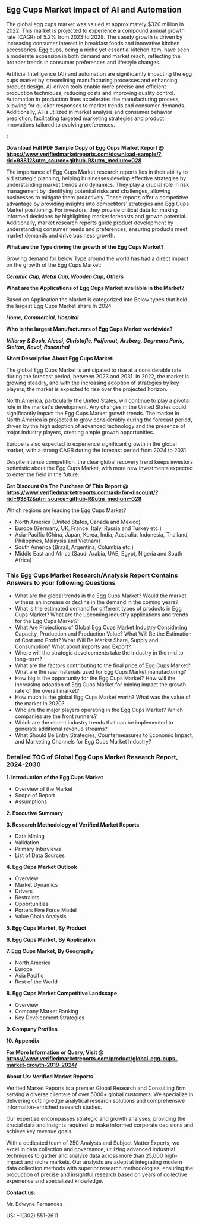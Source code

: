 <h2>Egg Cups Market Impact of AI and Automation</h2><p>The global egg cups market was valued at approximately $320 million in 2022. This market is projected to experience a compound annual growth rate (CAGR) of 5.2% from 2023 to 2028. The steady growth is driven by increasing consumer interest in breakfast foods and innovative kitchen accessories. Egg cups, being a niche yet essential kitchen item, have seen a moderate expansion in both demand and market reach, reflecting the broader trends in consumer preferences and lifestyle changes.</p><p>Artificial Intelligence (AI) and automation are significantly impacting the egg cups market by streamlining manufacturing processes and enhancing product design. AI-driven tools enable more precise and efficient production techniques, reducing costs and improving quality control. Automation in production lines accelerates the manufacturing process, allowing for quicker responses to market trends and consumer demands. Additionally, AI is utilized in market analysis and consumer behavior prediction, facilitating targeted marketing strategies and product innovations tailored to evolving preferences.</p>t</p><p id="" class=""><strong>Download Full PDF Sample Copy of Egg Cups Market Report @ <a href="https://www.verifiedmarketreports.com/download-sample/?rid=93812&utm_source=github-R&utm_medium=028" target="_blank">https://www.verifiedmarketreports.com/download-sample/?rid=93812&utm_source=github-R&utm_medium=028</a></strong></p><p>The importance of&nbsp;Egg Cups Market research reports lies in their ability to aid strategic planning, helping businesses develop effective strategies by understanding market trends and dynamics. They play a crucial role in risk management by identifying potential risks and challenges, allowing businesses to mitigate them proactively. These reports offer a competitive advantage by providing insights into competitors' strategies and Egg Cups Market positioning. For investors, they provide critical data for making informed decisions by highlighting market forecasts and growth potential. Additionally, market research reports guide product development by understanding consumer needs and preferences, ensuring products meet market demands and drive business growth.</p><p><strong>What are the&nbsp;Type driving the growth of the Egg Cups Market?</strong></p><p id="" class="">Growing demand for below Type around the world has had a direct impact on the growth of the Egg Cups Market:</p><em><strong>Ceramic Cup, Metal Cup, Wooden Cup, Others</strong></em></p><strong>What are the&nbsp;Applications&nbsp;of Egg Cups Market available in the Market?</strong></p><p id="" class="">Based on Application the Market is categorized into Below types that held the largest Egg Cups Market share In 2024.</p><em><strong>Home, Commercial, Hospital</strong></em></p><strong>Who is the largest Manufacturers of Egg Cups Market worldwide?</strong></p><p><em><strong>Villeroy & Boch, Alessi, Christofle, Puiforcat, Arzberg, Degrenne Paris, Stelton, Revol, Rosenthal</strong></em></p><p id="" class=""><strong>Short Description About Egg Cups Market:</strong></p><p>The global Egg Cups Market is anticipated to rise at a considerable rate during the forecast period, between 2023 and 2031. In 2022, the market is growing steadily, and with the increasing adoption of strategies by key players, the market is expected to rise over the projected horizon.</p><p>North America, particularly the United States, will continue to play a pivotal role in the market's development. Any changes in the United States could significantly impact the Egg Cups Market growth trends. The market in North America is projected to grow considerably during the forecast period, driven by the high adoption of advanced technology and the presence of major industry players, creating ample growth opportunities.</p><p>Europe is also expected to experience significant growth in the global market, with a strong CAGR during the forecast period from 2024 to 2031.</p><p>Despite intense competition, the clear global recovery trend keeps investors optimistic about the Egg Cups Market, with more new investments expected to enter the field in the future.</p><p id="" class=""><strong>Get Discount On The Purchase Of This Report @ <a href="https://www.verifiedmarketreports.com/ask-for-discount/?rid=93812&utm_source=github-R&utm_medium=028" target="_blank">https://www.verifiedmarketreports.com/ask-for-discount/?rid=93812&utm_source=github-R&utm_medium=028</a></strong></p>Which regions are leading the Egg Cups Market?</p><ul><li>North America (United States, Canada and Mexico)</li><li>Europe (Germany, UK, France, Italy, Russia and Turkey etc.)</li><li>Asia-Pacific (China, Japan, Korea, India, Australia, Indonesia, Thailand, Philippines, Malaysia and Vietnam)</li><li>South America (Brazil, Argentina, Columbia etc.)</li><li>Middle East and Africa (Saudi Arabia, UAE, Egypt, Nigeria and South Africa)</li></ul><h3 id="" class="">This Egg Cups Market Research/Analysis Report Contains Answers to your following Questions</h3><ul><li>What are the global trends in the Egg Cups Market? Would the market witness an increase or decline in the demand in the coming years?</li><li>What is the estimated demand for different types of products in Egg Cups Market? What are the upcoming industry applications and trends for the Egg Cups Market?</li><li>What Are Projections of Global Egg Cups Market Industry Considering Capacity, Production and Production Value? What Will Be the Estimation of Cost and Profit? What Will Be Market Share, Supply and Consumption? What about imports and Export?</li><li>Where will the strategic developments take the industry in the mid to long-term?</li><li>What are the factors contributing to the final price of Egg Cups Market? What are the raw materials used for Egg Cups Market manufacturing?</li><li>How big is the opportunity for the Egg Cups Market? How will the increasing adoption of Egg Cups Market for mining impact the growth rate of the overall market?</li><li>How much is the global Egg Cups Market worth? What was the value of the market In 2020?</li><li>Who are the major players operating in the Egg Cups Market? Which companies are the front runners?</li><li>Which are the recent industry trends that can be implemented to generate additional revenue streams?</li><li>What Should Be Entry Strategies, Countermeasures to Economic Impact, and Marketing Channels for Egg Cups Market Industry?</li></ul><h3 id="" class="">Detailed TOC of Global Egg Cups Market Research Report, 2024-2030</h3><p id="" class=""><strong>1. Introduction of the Egg Cups Market</strong></p><ul><li>Overview of the Market</li><li>Scope of Report</li><li>Assumptions</li></ul><p id="" class=""><strong>2. Executive Summary</strong></p><p id="" class=""><strong>3. Research Methodology of Verified Market Reports</strong></p><ul><li>Data Mining</li><li>Validation</li><li>Primary Interviews</li><li>List of Data Sources</li></ul><p id="" class=""><strong>4. Egg Cups Market Outlook</strong></p><ul><li>Overview</li><li>Market Dynamics</li><li>Drivers</li><li>Restraints</li><li>Opportunities</li><li>Porters Five Force Model</li><li>Value Chain Analysis</li></ul><p id="" class=""><strong>5. Egg Cups Market, By Product</strong></p><p id="" class=""><strong>6. Egg Cups Market, By Application</strong></p><p id="" class=""><strong>7. Egg Cups Market, By Geography</strong></p><ul><li>North America</li><li>Europe</li><li>Asia Pacific</li><li>Rest of the World</li></ul><p id="" class=""><strong>8. Egg Cups Market Competitive Landscape</strong></p><ul><li>Overview</li><li>Company Market Ranking</li><li>Key Development Strategies</li></ul><p id="" class=""><strong>9. Company Profiles</strong></p><p id="" class=""><strong>10. Appendix</strong></p><p id="" class=""><strong>For More Information or Query, Visit @ <a href="https://www.verifiedmarketreports.com/product/global-egg-cups-market-growth-2019-2024/" target="_blank">https://www.verifiedmarketreports.com/product/global-egg-cups-market-growth-2019-2024/</a></strong></p><p id="" class=""><strong>About Us: Verified Market Reports</strong></p><p id="" class="">Verified Market Reports is a premier Global Research and Consulting firm serving a diverse clientele of over 5000+ global customers. We specialize in delivering cutting-edge analytical research solutions and comprehensive information-enriched research studies.</p><p id="" class="">Our expertise encompasses strategic and growth analyses, providing the crucial data and insights required to make informed corporate decisions and achieve key revenue goals.</p><p id="" class="">With a dedicated team of 250 Analysts and Subject Matter Experts, we excel in data collection and governance, utilizing advanced industrial techniques to gather and analyze data across more than 25,000 high-impact and niche markets. Our analysts are adept at integrating modern data collection methods with superior research methodologies, ensuring the production of precise and insightful research based on years of collective experience and specialized knowledge.</p><p id="" class=""><strong>Contact us:</strong></p><p id="" class="">Mr. Edwyne Fernandes</p><p id="" class="">US: +1(302) 551-2611</p>